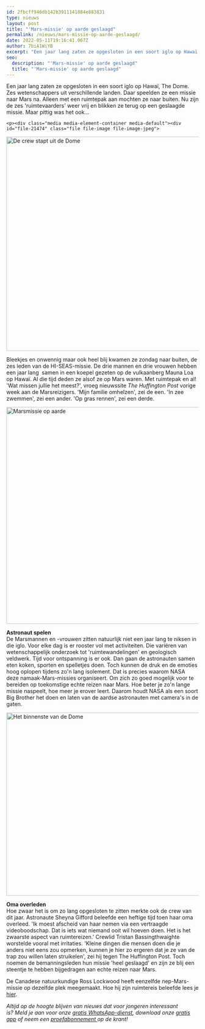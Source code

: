 ```yaml
---
id: 2fbcff946db142b3911141884e883831
type: nieuws
layout: post
title: "'Mars-missie' op aarde geslaagd"
permalink: /nieuws/mars-missie-op-aarde-geslaagd/
date: 2022-05-11T19:16:41.067Z
author: 7biA1WiYB
excerpt: "Een jaar lang zaten ze opgesloten in een soort iglo op Hawaï, The Dome. Zes wetenschappers uit verschillende landen. Daar speelden ze een missie naar Mars na. Alleen met een ruimtepak aan mochten ze naar buiten. Nu zijn de zes 'ruimtevaarders' weer vrij en blikken ze terug op een geslaagde missie. Maar pittig was het ook...  "
seo:
  description: "'Mars-missie' op aarde geslaagd"
  title: "'Mars-missie' op aarde geslaagd"
---
```

Een jaar lang zaten ze opgesloten in een soort iglo op Hawaï, The Dome. Zes wetenschappers uit verschillende landen. Daar speelden ze een missie naar Mars na. Alleen met een ruimtepak aan mochten ze naar buiten. Nu zijn de zes 'ruimtevaarders' weer vrij en blikken ze terug op een geslaagde missie. Maar pittig was het ook...  

    <p><div class="media media-element-container media-default"><div id="file-21474" class="file file-image file-image-jpeg">

        
  
  <div class="content">
    <img alt="De crew stapt uit de Dome" title="De crew stapt uit de Dome  Foto AFP" height="560" width="850" class="media-element file-default" src="https://7dagen.netlify.app/sites/default/files/ANP-47257045-klein.jpg">  </div>

  
</div>
</div>
<p>Bleekjes en onwennig maar ook heel blij kwamen ze zondag naar buiten, de zes leden van de HI-SEAS-missie. De drie mannen en drie vrouwen hebben een jaar lang  samen in een koepel gezeten op de vulkaanberg Mauna Loa op Hawaï. Al die tijd deden ze alsof ze op Mars waren. Met ruimtepak en al! 'Wat missen jullie het meest?', vroeg nieuwssite <em>The Huffington Post </em>vorige week aan de Marsreizigers. 'Mijn familie omhelzen', zei de een. 'In zee zwemmen', zei een ander. 'Op gras rennen', zei een derde.</p>
<p><div class="media media-element-container media-default"><div id="file-21476" class="file file-image file-image-jpeg">

        
  
  <div class="content">
    <img alt="Marsmissie op aarde" title="Marsmissie op aarde  Foto AFP" height="567" width="850" class="media-element file-default" src="https://7dagen.netlify.app/sites/default/files/ANP-33922005-klein.jpg">  </div>

  
</div>
</div>
<p><strong>Astronaut spelen</strong><br>De Marsmannen en -vrouwen zitten natuurlijk niet een jaar lang te niksen in die iglo. Voor elke dag is er rooster vol met activiteiten. Die variëren van wetenschappelijk onderzoek tot 'ruimtewandelingen' en geologisch veldwerk. Tijd voor ontspanning is er ook. Dan gaan de astronauten samen eten koken, sporten en spelletjes doen. Toch kunnen de druk en de emoties hoog oplopen tijdens zo'n lang isolement. Dat is precies waarom NASA deze namaak-Mars-missies organiseert. Om zich zo goed mogelijk voor te bereiden op toekomstige echte reizen naar Mars. Hoe beter je zo'n lange missie naspeelt, hoe meer je erover leert. Daarom houdt NASA als een soort Big Brother het doen en laten van de aardse astronauten met camera's in de gaten.</p>
<p><div class="media media-element-container media-default"><div id="file-21477" class="file file-image file-image-jpeg">

        
  
  <div class="content">
    <img alt="Het binnenste van de Dome" title="Het binnenste van de Dome  Foto AFP" height="479" width="850" class="media-element file-default" src="https://7dagen.netlify.app/sites/default/files/ANP-33922007-klein.jpg">  </div>

  
</div>
</div>
<p><strong>Oma overleden</strong><br>Hoe zwaar het is om zo lang opgesloten te zitten merkte ook de crew van dit jaar. Astronaute Sheyna Gifford beleefde een heftige tijd toen haar oma overleed. 'Ik moest afscheid van haar nemen via een vertraagde videoboodschap. Dat is iets wat niemand ooit wil hoeven doen. Het is het zwaarste aspect van ruimtereizen.' Crewlid Tristan Bassingthwaighte worstelde vooral met irritaties. 'Kleine dingen die mensen doen die je anders niet eens zou opmerken, kunnen je hier zo ergeren dat je ze van de trap zou willen laten struikelen', zei hij tegen The Huffington Post. Toch noemen de bemanningsleden hun missie 'heel geslaagd' en zijn ze blij een steentje te hebben bijgedragen aan echte reizen naar Mars.</p>
<p>De Canadese natuurkundige Ross Lockwood heeft eenzelfde nep-Mars-missie op dezelfde plek meegemaakt. Hoe hij zijn ruimtereis beleefde lees je <a href="https://7dagen.netlify.app/nieuws/%E2%80%98mijn-mars-imitatie-missie-was-geweldig%E2%80%99">hier</a>.</p>
<p><em>Altijd op de hoogte blijven van nieuws dat voor jongeren interessant is? Meld je aan voor onze <a href="https://7dagen.netlify.app/whatsapp">gratis WhatsApp-dienst</a>, download onze <a href="https://7dagen.netlify.app/app">gratis app</a> of neem een <a href="https://abonneren.sevendays.nl/abonneren/abonnementen/ae/artikel">proefabonnement </a>op de krant!</em></p>  
